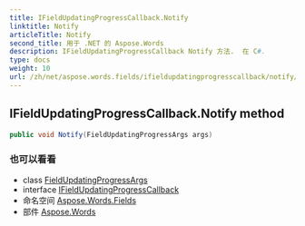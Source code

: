 ```yaml
---
title: IFieldUpdatingProgressCallback.Notify
linktitle: Notify
articleTitle: Notify
second_title: 用于 .NET 的 Aspose.Words
description: IFieldUpdatingProgressCallback Notify 方法.  在 C#.
type: docs
weight: 10
url: /zh/net/aspose.words.fields/ifieldupdatingprogresscallback/notify/
---
```

## IFieldUpdatingProgressCallback.Notify method

```csharp
public void Notify(FieldUpdatingProgressArgs args)
```

### 也可以看看

* class [FieldUpdatingProgressArgs](../../fieldupdatingprogressargs/)
* interface [IFieldUpdatingProgressCallback](../)
* 命名空间 [Aspose.Words.Fields](../../../aspose.words.fields/)
* 部件 [Aspose.Words](../../../)

